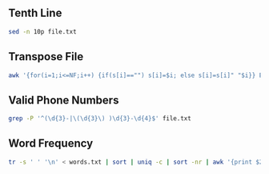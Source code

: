 
## Tenth Line

```bash
sed -n 10p file.txt
```

## Transpose File

```bash
awk '{for(i=1;i<=NF;i++) {if(s[i]=="") s[i]=$i; else s[i]=s[i]" "$i}} END {for(i=1;s[i]!="";i++) print s[i]; }' file.txt
```

## Valid Phone Numbers

```bash
grep -P '^(\d{3}-|\(\d{3}\) )\d{3}-\d{4}$' file.txt
```

## Word Frequency

```bash
tr -s ' ' '\n' < words.txt | sort | uniq -c | sort -nr | awk '{print $2" "$1}'
```